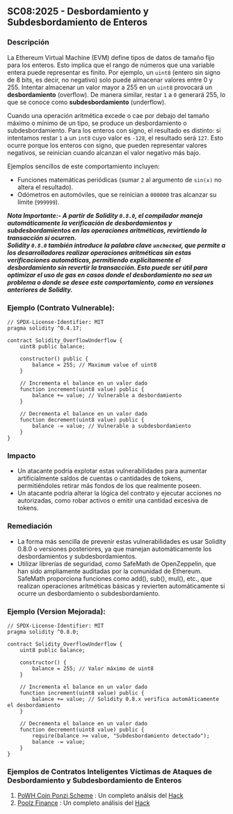 ## SC08:2025 - Desbordamiento y Subdesbordamiento de Enteros  

### Descripción  
La Ethereum Virtual Machine (EVM) define tipos de datos de tamaño fijo para los enteros. Esto implica que el rango de números que una variable entera puede representar es finito. Por ejemplo, un `uint8` (entero sin signo de 8 bits, es decir, no negativo) solo puede almacenar valores entre 0 y 255. Intentar almacenar un valor mayor a 255 en un `uint8` provocará un **desbordamiento** (overflow). De manera similar, restar `1` a `0` generará 255, lo que se conoce como **subdesbordamiento** (underflow).  

Cuando una operación aritmética excede o cae por debajo del tamaño máximo o mínimo de un tipo, se produce un desbordamiento o subdesbordamiento. Para los enteros con signo, el resultado es distinto: si intentamos restar `1` a un `int8` cuyo valor es `-128`, el resultado será `127`. Esto ocurre porque los enteros con signo, que pueden representar valores negativos, se reinician cuando alcanzan el valor negativo más bajo.  

Ejemplos sencillos de este comportamiento incluyen:
- Funciones matemáticas periódicas (sumar `2` al argumento de `sin(x)` no altera el resultado).  
- Odómetros en automóviles, que se reinician a `000000` tras alcanzar su límite (`999999`).  

***Nota Importante:- 
A partir de Solidity `0.8.0`, el compilador maneja automáticamente la verificación de desbordamientos y subdesbordamientos en las operaciones aritméticas, revirtiendo la transacción si ocurren.  
Solidity `0.8.0` también introduce la palabra clave `unchecked`, que permite a los desarrolladores realizar operaciones aritméticas sin estas verificaciones automáticas, permitiendo explícitamente el desbordamiento sin revertir la transacción. Esto puede ser útil para optimizar el uso de gas en casos donde el desbordamiento no sea un problema o donde se desee este comportamiento, como en versiones anteriores de Solidity.***


### Ejemplo (Contrato Vulnerable):
```solidity
// SPDX-License-Identifier: MIT
pragma solidity ^0.4.17;

contract Solidity_OverflowUnderflow {
    uint8 public balance;

    constructor() public {
        balance = 255; // Maximum value of uint8
    }

    // Incrementa el balance en un valor dado
    function increment(uint8 value) public {
        balance += value; // Vulnerable a desbordamiento
    }

    // Decrementa el balance en un valor dado
    function decrement(uint8 value) public {
        balance -= value; // Vulnerable a subdesbordamiento
    }
}

```
### Impacto
- Un atacante podría explotar estas vulnerabilidades para aumentar artificialmente saldos de cuentas o cantidades de tokens, permitiéndoles retirar más fondos de los que realmente poseen.
- Un atacante podría alterar la lógica del contrato y ejecutar acciones no autorizadas, como robar activos o emitir una cantidad excesiva de tokens.

### Remediación
- La forma más sencilla de prevenir estas vulnerabilidades es usar Solidity 0.8.0 o versiones posteriores, ya que manejan automáticamente los desbordamientos y subdesbordamientos.
- Utilizar librerías de seguridad, como SafeMath de OpenZeppelin, que han sido ampliamente auditadas por la comunidad de Ethereum. SafeMath proporciona funciones como add(), sub(), mul(), etc., que realizan operaciones aritméticas básicas y revierten automáticamente si ocurre un desbordamiento o subdesbordamiento.

### Ejemplo (Version Mejorada):
```solidity
// SPDX-License-Identifier: MIT
pragma solidity ^0.8.0;

contract Solidity_OverflowUnderflow {
    uint8 public balance;

    constructor() {
        balance = 255; // Valor máximo de uint8
    }

    // Incrementa el balance en un valor dado
    function increment(uint8 value) public {
        balance += value; // Solidity 0.8.x verifica automáticamente el desbordamiento
    }

    // Decrementa el balance en un valor dado
    function decrement(uint8 value) public {
        require(balance >= value, "Subdesbordamiento detectado");
        balance -= value;
    }
}
```

### Ejemplos de Contratos Inteligentes Víctimas de Ataques de Desbordamiento y Subdesbordamiento de Enteros
1. [PoWH Coin Ponzi Scheme](https://etherscan.io/token/0xa7ca36f7273d4d38fc2aec5a454c497f86728a7a#code) : Un completo análsis del [Hack](https://blog.solidityscan.com/integer-overflow-and-underflow-in-smart-contracts-9598032b5a99)
2. [Poolz Finance](https://bscscan.com/address/0x8bfaa473a899439d8e07bf86a8c6ce5de42fe54b#code) : Un completo análisis del [Hack](https://blog.solidityscan.com/poolz-finance-hack-analysis-still-experiencing-overflow-fcf35ab8a6c5)